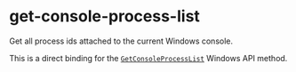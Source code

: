 # get-console-process-list

Get all process ids attached to the current Windows console.

This is a direct binding for the [`GetConsoleProcessList`] Windows API
method.

[`GetConsoleProcessList`]: https://docs.microsoft.com/en-us/windows/console/getconsoleprocesslist